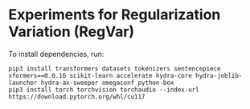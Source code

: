 # Experiments for Regularization Variation (RegVar)

To install dependencies, run:
```
pip3 install transformers datasets tokenizers sentencepiece xformers==0.0.16 scikit-learn accelerate hydra-core hydra-joblib-launcher hydra-ax-sweeper omegaconf python-box
pip3 install torch torchvision torchaudio --index-url https://download.pytorch.org/whl/cu117
```
